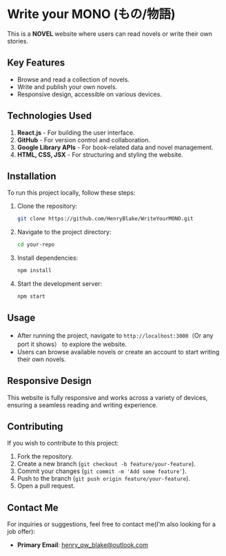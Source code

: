 # Write your MONO (もの/物語)
This is a **NOVEL** website where users can read novels or write their own stories.

## Key Features
- Browse and read a collection of novels.
- Write and publish your own novels.
- Responsive design, accessible on various devices.

## Technologies Used
1. **React.js** - For building the user interface.
2. **GitHub** - For version control and collaboration.
3. **Google Library APIs** - For book-related data and novel management.
4. **HTML, CSS, JSX** - For structuring and styling the website.

## Installation
To run this project locally, follow these steps:

1. Clone the repository:
    ```bash
    git clone https://github.com/HenryBlake/WriteYourMONO.git
    ```
2. Navigate to the project directory:
    ```bash
    cd your-repo
    ```
3. Install dependencies:
    ```bash
    npm install
    ```
4. Start the development server:
    ```bash
    npm start
    ```

## Usage
- After running the project, navigate to `http://localhost:3000`（Or any port it shows） to explore the website.
- Users can browse available novels or create an account to start writing their own novels.

## Responsive Design
This website is fully responsive and works across a variety of devices, ensuring a seamless reading and writing experience.

## Contributing
If you wish to contribute to this project:
1. Fork the repository.
2. Create a new branch (`git checkout -b feature/your-feature`).
3. Commit your changes (`git commit -m 'Add some feature'`).
4. Push to the branch (`git push origin feature/your-feature`).
5. Open a pull request.

## Contact Me
For inquiries or suggestions, feel free to contact me(I'm also looking for a job offer):

- **Primary Email**: henry_qw_blake@outlook.com
